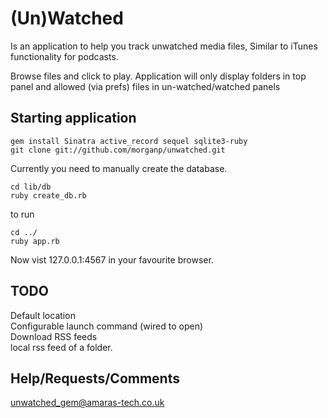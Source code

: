 (Un)Watched
===========

Is an application to help you track unwatched media files, Similar to iTunes functionality for podcasts.

Browse files and click to play. Application will only display folders in top panel and allowed (via prefs) files in un-watched/watched panels

Starting application
--------------------

    gem install Sinatra active_record sequel sqlite3-ruby 
    git clone git://github.com/morganp/unwatched.git

Currently you need to manually create the database.

    cd lib/db
    ruby create_db.rb

to run

    cd ../
    ruby app.rb

Now vist 127.0.0.1:4567 in your favourite browser.

TODO
----

Default location  
Configurable launch command (wired to open)  
Download RSS feeds  
local rss feed of a folder.  

Help/Requests/Comments
----

unwatched_gem@amaras-tech.co.uk

